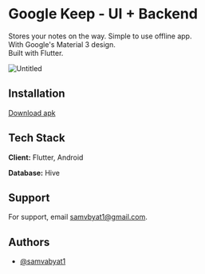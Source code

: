 # Google Keep - UI + Backend

Stores your notes on the way. Simple to use offline app.\
With Google's Material 3 design.\
Built with Flutter.

![Untitled](https://github.com/samvabyat1/gkx/assets/127547778/e21f3858-0ae7-4814-88fe-8bfe993afe75)


## Installation
[Download apk](https://github.com/samvabyat1/gkx/releases/download/v1.0/app-release.apk)


## Tech Stack

**Client:** Flutter, Android

**Database:** Hive


## Support

For support, email samvbyat1@gmail.com.


## Authors

- [@samvabyat1](https://github.com/samvabyat1)

